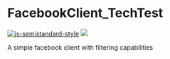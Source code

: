 # FacebookClient_TechTest 
[![js-semistandard-style](https://img.shields.io/badge/code%20style-semistandard-brightgreen.svg?style=flat-square)](https://github.com/standard/semistandard) ![](https://travis-ci.org/jampies/FacebookClient_TechTest.svg?branch=master)

A simple facebook client with filtering capabilities
